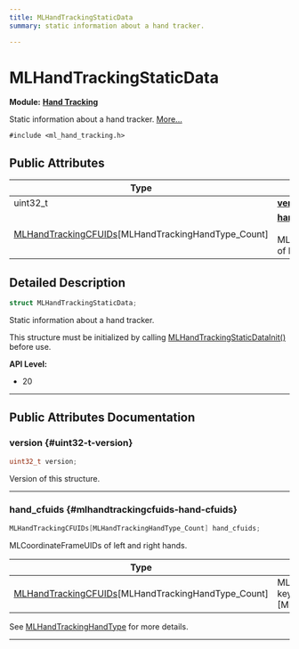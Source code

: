 ```yaml
---
title: MLHandTrackingStaticData
summary: static information about a hand tracker. 

---
```


# MLHandTrackingStaticData

**Module:** **[Hand Tracking](/api-ref/api/Modules/group___hand_tracking/group___hand_tracking.md)**



Static information about a hand tracker.  [More...](#detailed-description)


`#include <ml_hand_tracking.h>`

## Public Attributes

| Type           | Name           |
| -------------- | -------------- |
| uint32_t | **[version](/api-ref/api/Modules/group___hand_tracking/struct_m_l_hand_tracking_static_data.md#uint32-t-version)**  |
| [MLHandTrackingCFUIDs](/api-ref/api/Modules/group___hand_tracking/struct_m_l_hand_tracking_c_f_u_i_ds.md)[MLHandTrackingHandType_Count] | **[hand_cfuids](/api-ref/api/Modules/group___hand_tracking/struct_m_l_hand_tracking_static_data.md#mlhandtrackingcfuids-hand-cfuids)** <br></br>MLCoordinateFrameUIDs of left and right hands.  |

## Detailed Description

```cpp
struct MLHandTrackingStaticData;
```

Static information about a hand tracker. 

This structure must be initialized by calling [MLHandTrackingStaticDataInit()](/api-ref/api/Modules/group___hand_tracking/group___hand_tracking.md#void-mlhandtrackingstaticdatainit) before use.




**API Level:**
  * 20




-----------
## Public Attributes Documentation

### version {#uint32-t-version}

```cpp
uint32_t version;
```


Version of this structure. 





-----------

### hand_cfuids {#mlhandtrackingcfuids-hand-cfuids}

```cpp
MLHandTrackingCFUIDs[MLHandTrackingHandType_Count] hand_cfuids;
```

MLCoordinateFrameUIDs of left and right hands. 


| Type | Description |
|--|--|
| [MLHandTrackingCFUIDs](/api-ref/api/Modules/group___hand_tracking/struct_m_l_hand_tracking_c_f_u_i_ds.md)[MLHandTrackingHandType_Count] | MLCoordinateFrameUIDs for the keypoints. [MLHandTrackingHandType_Count] |


See [MLHandTrackingHandType](/api-ref/api/Modules/group___hand_tracking/group___hand_tracking.md#enum-mlhandtrackinghandtype) for more details. 





-----------

